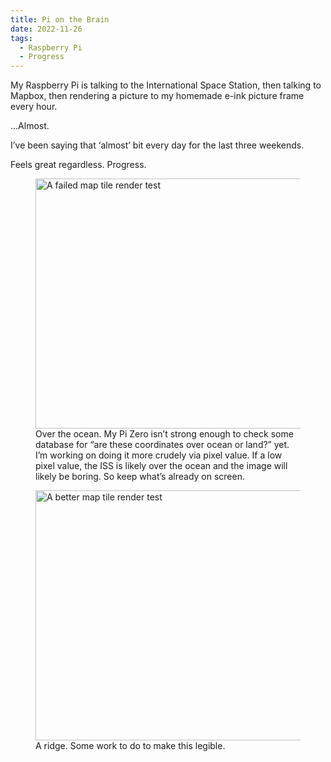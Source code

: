 ```yaml
---
title: Pi on the Brain
date: 2022-11-26
tags:
  - Raspberry Pi
  - Progress
---
```


My Raspberry Pi is talking to the International Space Station, then talking to Mapbox, then rendering a picture to my homemade e-ink picture frame every hour.

...Almost.

I’ve been saying that ‘almost’ bit every day for the last three weekends.

Feels great regardless. Progress.

<figure>
  <img src="{% src 'map-tile-2022-11-21-18-22-53-rendered.jpg' %}"
    srcset="{% srcset 'map-tile-2022-11-21-18-22-53-rendered.jpg' %}"
    alt="A failed map tile render test"
    width="800"
    height="400"
    loading="lazy">
  <figcaption>Over the ocean. My Pi Zero isn’t strong enough to check some database for “are these coordinates over ocean or land?” yet. I’m working on doing it more crudely via pixel value. If a low pixel value, the ISS is likely over the ocean and the image will likely be boring. So keep what’s already on screen.</figcaption>
</figure>

<figure>
  <img src="{% src 'map-tile-2022-11-21-18-16-40-rendered.jpg' %}"
    srcset="{% srcset 'map-tile-2022-11-21-18-16-40-rendered.jpg' %}"
    alt="A better map tile render test"
    width="800"
    height="400"
    loading="lazy">
  <figcaption>A ridge. Some work to do to make this legible.</figcaption>
</figure>
